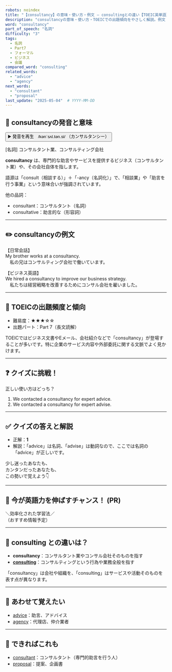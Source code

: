 ```yaml
---
robots: noindex
title: "【consultancy】の意味・使い方・例文 ― consultingとの違い【TOEIC英単語】"
description: "consultancyの意味・使い方・TOEICでの出題傾向をやさしく解説。例文・クイズ付きでconsultingとの違いもわかりやすく学べます。"
word: "consultancy"
part_of_speech: "名詞"
difficulty: "3"
tags:
  - 名詞
  - Part7
  - フォーマル
  - ビジネス
  - 会議
compared_word: "consulting"
related_words:
  - "advice"
  - "agency"
next_words:
  - "consultant"
  - "proposal"
last_update: "2025-05-04"  # YYYY-MM-DD
---
```


## 🔰 consultancyの発音と意味

<button class="play-audio" onclick="playTTS('consultancy')">
  <span class="play-audio-main">
    ▶️ 発音を再生　/kənˈsʌl.tən.si/
  </span>
  <span class="play-audio-sub">
    （カンサルタンシー）
  </span>
</button>

[名詞] コンサルタント業、コンサルティング会社

**consultancy** は、専門的な助言やサービスを提供するビジネス（コンサルタント業）や、その会社自体を指します。

語源は「consult（相談する）」＋「-ancy（名詞化）」で、「相談業」や「助言を行う事業」という意味合いが強調されています。

他の品詞：  
- consultant：コンサルタント（名詞）
- consultative：助言的な（形容詞）

---

## ✏️ consultancyの例文

【日常会話】  
My brother works at a consultancy.  
　私の兄はコンサルティング会社で働いています。

【ビジネス英語】  
We hired a consultancy to improve our business strategy.  
　私たちは経営戦略を改善するためにコンサル会社を雇いました。

---

## 🎯 TOEICの出題頻度と傾向

- 難易度：★★★☆☆
- 出題パート：Part 7（長文読解）

TOEICではビジネス文書やEメール、会社紹介などで「consultancy」が登場することが多いです。特に企業のサービス内容や外部委託に関する文脈でよく見かけます。

---

## ❓ クイズに挑戦！

正しい使い方はどっち？

1. We contacted a consultancy for expert advice.  
2. We contacted a consultancy for expert advise.

---

## ✅ クイズの答えと解説

- 正解：**1**
- 解説：「advice」は名詞、「advise」は動詞なので、ここでは名詞の「advice」が正しいです。

少し迷ったあなたも、  
カンタンだったあなたも、  
この勢いで覚えよう👇️

---

## 🚀 今が英語力を伸ばすチャンス！ (PR)

<div class="info-center">
＼効率化された学習法／<br>  
（おすすめ情報予定）
</div>

---

## 🤔  consulting との違いは？

- **consultancy**：コンサルタント業やコンサル会社そのものを指す
- **[consulting](/consulting)**：コンサルティングという行為や業務全般を指す

「consultancy」は会社や組織を、「consulting」はサービスや活動そのものを表す点が異なります。

---

## 🧩 あわせて覚えたい

- [advice](/advice)：助言、アドバイス
- [agency](/agency)：代理店、仲介業者

---

## 📖 できればこれも

- [consultant](/consultant)：コンサルタント（専門的助言を行う人）
- [proposal](/proposal)：提案、企画書

<!-- cvid: aid02_bid40 -->
